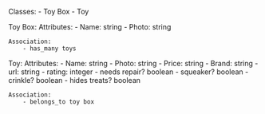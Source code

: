 Classes:
    - Toy Box
    - Toy

Toy Box:
    Attributes: 
        - Name: string
        - Photo: string

    Association: 
        - has_many toys

Toy:
    Attributes:
        - Name: string
        - Photo: string
        - Price: string
        - Brand: string
        - url: string
        - rating: integer 
        - needs repair? boolean
        - squeaker? boolean
        - crinkle? boolean
        - hides treats? boolean

    Association:
        - belongs_to toy box
